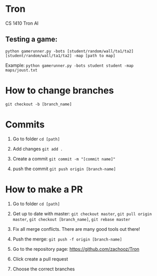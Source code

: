 # Tron
CS 1410 Tron AI

## Testing a game:
`python gamerunner.py -bots [student/random/wall/ta1/ta2] [student/random/wall/ta1/ta2] -map [path to map]`

Example: `python gamerunner.py -bots student student -map maps/joust.txt`
# How to change branches
`git checkout -b [branch_name]`

# Commits
1. Go to folder `cd [path]`

2. Add changes `git add .`

3. Create a commit `git commit -m "[commit name]"`

4. push the commit `git push origin [branch-name]`

# How to make a PR
1. Go to folder `cd [path]`

2. Get up to date with master: `git checkout master`, `git pull origin master`,  `git checkout [branch_name]`, `git rebase master`

3. Fix all merge conflicts. There are many good tools out there!

4. Push the merge: `git push -f origin [branch-name]`

5. Go to the repository page: https://github.com/zachooz/Tron

6. Click create a pull request

7. Choose the correct branches
